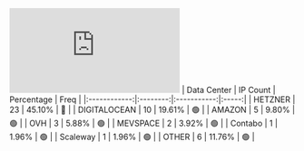 ![Diagramm](https://github.com/obajay/StateSync-snapshots/blob/main/Projects/Cheqd/1/README.md)
| Data Center | IP Count | Percentage | Freq |
|:------------:|:--------:|:-----------:|:-----:|
| HETZNER | 23 | 45.10% | 🔴 |
| DIGITALOCEAN | 10 | 19.61% | 🟢 |
| AMAZON | 5 | 9.80% | 🟢 |
| OVH | 3 | 5.88% | 🟢 |
| MEVSPACE | 2 | 3.92% | 🟢 |
| Contabo | 1 | 1.96% | 🟢 |
| Scaleway | 1 | 1.96% | 🟢 |
| OTHER | 6 | 11.76% | 🟢 |